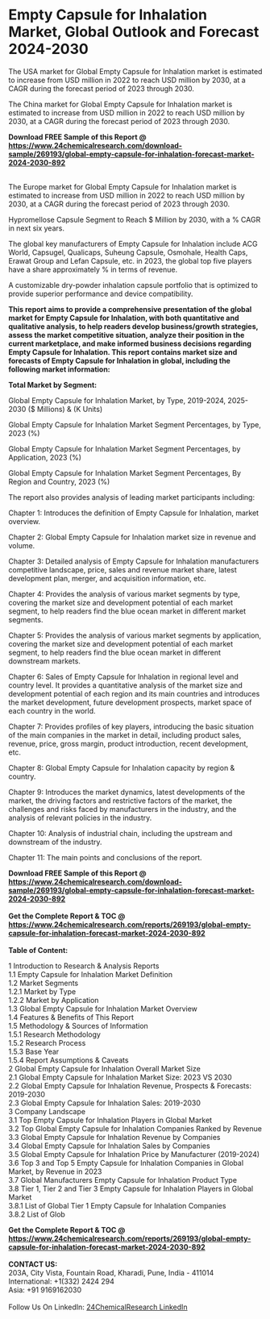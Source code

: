 <h1>Empty Capsule for Inhalation Market, Global Outlook and Forecast 2024-2030</h1><p>The USA market for Global Empty Capsule for Inhalation market is estimated to increase from USD million in 2022 to reach USD million by 2030, at a CAGR during the forecast period of 2023 through 2030.</p><p>
</p><p>The China market for Global Empty Capsule for Inhalation market is estimated to increase from USD million in 2022 to reach USD million by 2030, at a CAGR during the forecast period of 2023 through 2030.</p><div><b>Download FREE Sample of this Report @ 
            <a href="https://www.24chemicalresearch.com/download-sample/269193/global-empty-capsule-for-inhalation-forecast-market-2024-2030-892">
            https://www.24chemicalresearch.com/download-sample/269193/global-empty-capsule-for-inhalation-forecast-market-2024-2030-892</a></b></div><br><p>
</p><p>The Europe market for Global Empty Capsule for Inhalation market is estimated to increase from USD million in 2022 to reach USD million by 2030, at a CAGR during the forecast period of 2023 through 2030.</p><p>
Hypromellose Capsule Segment to Reach $ Million by 2030, with a % CAGR in next six years.</p><p>
The global key manufacturers of Empty Capsule for Inhalation include ACG World, Capsugel, Qualicaps, Suheung Capsule, Osmohale, Health Caps, Erawat Group and Lefan Capsule, etc. in 2023, the global top five players have a share approximately % in terms of revenue.</p><p>
A customizable dry-powder inhalation capsule portfolio that is optimized to provide superior performance and device compatibility.</p><p>
<strong>This report aims to provide a comprehensive presentation of the global market for Empty Capsule for Inhalation, with both quantitative and qualitative analysis, to help readers develop business/growth strategies, assess the market competitive situation, analyze their position in the current marketplace, and make informed business decisions regarding Empty Capsule for Inhalation. This report contains market size and forecasts of Empty Capsule for Inhalation in global, including the following market information:</strong></p><p>
</p><p>
<strong>Total Market by Segment:</strong></p><p>
Global Empty Capsule for Inhalation Market, by Type, 2019-2024, 2025-2030 ($ Millions) &amp; (K Units)</p><p>
Global Empty Capsule for Inhalation Market Segment Percentages, by Type, 2023 (%)</p><p>
</p><p>
Global Empty Capsule for Inhalation Market Segment Percentages, by Application, 2023 (%)</p><p>
</p><p>
Global Empty Capsule for Inhalation Market Segment Percentages, By Region and Country, 2023 (%)</p><p>
</p><p>
The report also provides analysis of leading market participants including:</p><p>
</p><p>
</p><p>
Chapter 1: Introduces the definition of Empty Capsule for Inhalation, market overview.</p><p>
Chapter 2: Global Empty Capsule for Inhalation market size in revenue and volume.</p><p>
Chapter 3: Detailed analysis of Empty Capsule for Inhalation manufacturers competitive landscape, price, sales and revenue market share, latest development plan, merger, and acquisition information, etc.</p><p>
Chapter 4: Provides the analysis of various market segments by type, covering the market size and development potential of each market segment, to help readers find the blue ocean market in different market segments.</p><p>
Chapter 5: Provides the analysis of various market segments by application, covering the market size and development potential of each market segment, to help readers find the blue ocean market in different downstream markets.</p><p>
Chapter 6: Sales of Empty Capsule for Inhalation in regional level and country level. It provides a quantitative analysis of the market size and development potential of each region and its main countries and introduces the market development, future development prospects, market space of each country in the world.</p><p>
Chapter 7: Provides profiles of key players, introducing the basic situation of the main companies in the market in detail, including product sales, revenue, price, gross margin, product introduction, recent development, etc.</p><p>
Chapter 8: Global Empty Capsule for Inhalation capacity by region &amp; country.</p><p>
Chapter 9: Introduces the market dynamics, latest developments of the market, the driving factors and restrictive factors of the market, the challenges and risks faced by manufacturers in the industry, and the analysis of relevant policies in the industry.</p><p>
Chapter 10: Analysis of industrial chain, including the upstream and downstream of the industry.</p><p>
Chapter 11: The main points and conclusions of the report.</p><div><b>Download FREE Sample of this Report @ 
            <a href="https://www.24chemicalresearch.com/download-sample/269193/global-empty-capsule-for-inhalation-forecast-market-2024-2030-892">
            https://www.24chemicalresearch.com/download-sample/269193/global-empty-capsule-for-inhalation-forecast-market-2024-2030-892</a></b></div><br><div><b>Get the Complete Report & TOC @ 
            <a href="https://www.24chemicalresearch.com/reports/269193/global-empty-capsule-for-inhalation-forecast-market-2024-2030-892">
            https://www.24chemicalresearch.com/reports/269193/global-empty-capsule-for-inhalation-forecast-market-2024-2030-892</a></b></div><br>
            <b>Table of Content:</b><p>1 Introduction to Research & Analysis Reports<br />
    1.1 Empty Capsule for Inhalation Market Definition<br />
    1.2 Market Segments<br />
        1.2.1 Market by Type<br />
        1.2.2 Market by Application<br />
    1.3 Global Empty Capsule for Inhalation Market Overview<br />
    1.4 Features & Benefits of This Report<br />
    1.5 Methodology & Sources of Information<br />
        1.5.1 Research Methodology<br />
        1.5.2 Research Process<br />
        1.5.3 Base Year<br />
        1.5.4 Report Assumptions & Caveats<br />
2 Global Empty Capsule for Inhalation Overall Market Size<br />
    2.1 Global Empty Capsule for Inhalation Market Size: 2023 VS 2030<br />
    2.2 Global Empty Capsule for Inhalation Revenue, Prospects & Forecasts: 2019-2030<br />
    2.3 Global Empty Capsule for Inhalation Sales: 2019-2030<br />
3 Company Landscape<br />
    3.1 Top Empty Capsule for Inhalation Players in Global Market<br />
    3.2 Top Global Empty Capsule for Inhalation Companies Ranked by Revenue<br />
    3.3 Global Empty Capsule for Inhalation Revenue by Companies<br />
    3.4 Global Empty Capsule for Inhalation Sales by Companies<br />
    3.5 Global Empty Capsule for Inhalation Price by Manufacturer (2019-2024)<br />
    3.6 Top 3 and Top 5 Empty Capsule for Inhalation Companies in Global Market, by Revenue in 2023<br />
    3.7 Global Manufacturers Empty Capsule for Inhalation Product Type<br />
    3.8 Tier 1, Tier 2 and Tier 3 Empty Capsule for Inhalation Players in Global Market<br />
        3.8.1 List of Global Tier 1 Empty Capsule for Inhalation Companies<br />
        3.8.2 List of Glob</p><div><b>Get the Complete Report & TOC @ 
            <a href="https://www.24chemicalresearch.com/reports/269193/global-empty-capsule-for-inhalation-forecast-market-2024-2030-892">
            https://www.24chemicalresearch.com/reports/269193/global-empty-capsule-for-inhalation-forecast-market-2024-2030-892</a></b></div><br><b>CONTACT US:</b><br>
            203A, City Vista, Fountain Road, Kharadi, Pune, India - 411014<br>
            International: +1(332) 2424 294<br>
            Asia: +91 9169162030 <br><br>
            Follow Us On LinkedIn: <a href="https://www.linkedin.com/company/24chemicalresearch/">24ChemicalResearch LinkedIn</a>